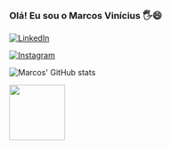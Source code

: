 ### Olá! Eu sou o Marcos Vinícius 🖐😄

[![LinkedIn](https://img.shields.io/badge/LinkedIn-0077B5?style=for-the-badge&logo=linkedin&logoColor=white)](https://www.linkedin.com/in/marcos-vin%C3%ADcius-de-freitas-carvalho-43633121a/)

[![Instagram](https://img.shields.io/badge/Instagram-E4405F?style=for-the-badge&logo=instagram&logoColor=white)](https://www.instagram.com/_markiins/)

![Marcos' GitHub stats](https://github-readme-stats.vercel.app/api?username=Marki1ins&show_icons=true&theme=transparent)

<img src="https://media3.giphy.com/media/kdFc8fubgS31b8DsVu/giphy.gif" width="100"> 
